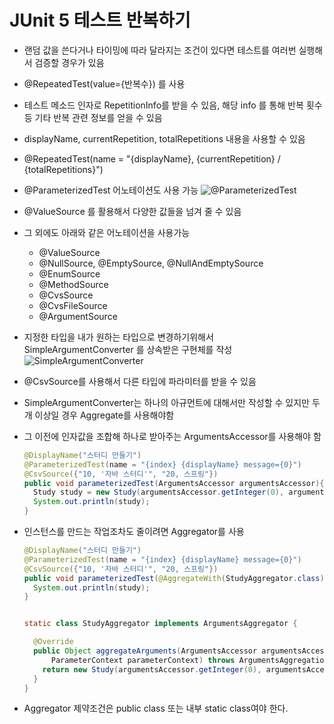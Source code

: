 # JUnit 5 테스트 반복하기

- 랜덤 값을 쓴다거나 타이밍에 따라 달라지는 조건이 있다면 테스트를 여러번 실행해서 검증할 경우가 있음
- @RepeatedTest(value={반복수}) 를 사용
- 테스트 메소드 인자로 RepetitionInfo를 받을 수 있음, 해당 info 를 통해 반복 횟수 등 기타 반복 관련 정보를 얻을 수 있음
- displayName, currentRepetition, totalRepetitions 내용을 사용할 수 있음
- @RepeatedTest(name = "{displayName}, {currentRepetition} / {totalRepetitions}")

- @ParameterizedTest 어노테이션도 사용 가능
  ![@ParameterizedTest](https://lh3.googleusercontent.com/pw/ACtC-3ffqjkU-XT9xzwb7cm7uxCXwGibxc1IPTxnDnUqTxjgjJvScxKA4eNoeIOv3g53TJLjCBg6wpGXu0J43qAHGma-YtFW9GmE0CbGG0ZDkdF7mnqtRB9hQqf21fAwYEPVHQlQlv3f7PO__2XYBhqIaqS0lw=w1084-h427-no?authuser=0)
  
- @ValueSource 를 활용해서 다양한 값들을 넘겨 줄 수 있음
- 그 외에도 아래와 같은 어노테이션을 사용가능 
  - @ValueSource
  - @NullSource, @EmptySource, @NullAndEmptySource
  - @EnumSource
  - @MethodSource
  - @CvsSource
  - @CvsFileSource
  - @ArgumentSource

- 지정한 타입을 내가 원하는 타입으로 변경하기위해서 SimpleArgumentConverter 를 상속받은 구현체를 작성
  ![SimpleArgumentConverter](https://lh3.googleusercontent.com/pw/ACtC-3esk42ClPAeyP_8cFgRt6Uf-iO_ZINzkgtpbphYckEzo6WoUbhcm6gYdRv415E5MigikEGJOrhKiHTKyelUXwABlSVd-Jo4KtburhFbAhwtiLEcfHfn_X7MOu1EG_3RRtkJprUrXaJdaszGTBcHPDkKFw=w1148-h524-no?authuser=0)
  
- @CsvSource를 사용해서 다른 타입에 파라미터를 받을 수 있음
- SimpleArgumentConverter는 하나의 아규먼트에 대해서만 작성할 수 있지만 두개 이상일 경우 Aggregate를 사용해야함
- 그 이전에 인자값을 조합해 하나로 받아주는 ArgumentsAccessor를 사용해야 함
  ```java
  @DisplayName("스터디 만들기")
  @ParameterizedTest(name = "{index} {displayName} message={0}")
  @CsvSource({"10, '자바 스터디'", "20, 스프링"})
  public void parameterizedTest(ArgumentsAccessor argumentsAccessor){
    Study study = new Study(argumentsAccessor.getInteger(0), argumentsAccessor.getString(1));
    System.out.println(study);
  }
  ```
- 인스턴스를 만드는 작업조차도 줄이려면 Aggregator를 사용
  ```java
  @DisplayName("스터디 만들기")
  @ParameterizedTest(name = "{index} {displayName} message={0}")
  @CsvSource({"10, '자바 스터디'", "20, 스프링"})
  public void parameterizedTest(@AggregateWith(StudyAggregator.class) Study study){
    System.out.println(study);
  }
  
  
  static class StudyAggregator implements ArgumentsAggregator {
  
    @Override
    public Object aggregateArguments(ArgumentsAccessor argumentsAccessor,
        ParameterContext parameterContext) throws ArgumentsAggregationException {
      return new Study(argumentsAccessor.getInteger(0), argumentsAccessor.getString(1));
    }
  }
  ```
 - Aggregator 제약조건은 public class 또는 내부 static class여야 한다.